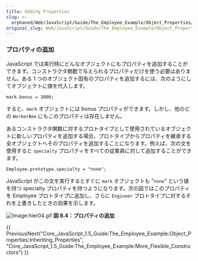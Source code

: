 ```yaml
---
title: Adding Properties
slug: >-
  orphaned/Web/JavaScript/Guide/The_Employee_Example/Object_Properties/Adding_Properties
original_slug: Web/JavaScript/Guide/The_Employee_Example/Object_Properties/Adding_Properties
---
```

### プロパティの追加

JavaScript では実行時にどんなオブジェクトにもプロパティを追加することができます。コンストラクタ関数で与えられるプロパティだけを使う必要はありません。ある 1 つのオブジェクト固有のプロパティを追加するには、次のようにしてオブジェクトに値を代入します。

    mark.bonus = 3000;

すると、`mark` オブジェクトには bonus プロパティができます。しかし、他のどの `WorkerBee` にもこのプロパティは存在しません。

あるコンストラクタ関数に対するプロトタイプとして使用されているオブジェクトに新しいプロパティを追加する場合、プロトタイプからプロパティを継承する全オブジェクトへそのプロパティを追加することになります。例えば、次の文を使用すると `specialty` プロパティをすべての従業員に対して追加することができます。

    Employee.prototype.specialty = "none";

JavaScript がこの文を実行するとすぐに `mark` オブジェクトも "`none`" という値を持つ specialty プロパティを持つようになります。次の図ではこのプロパティを Employee プロトタイプに追加し、さらに `Engineer` プロトタイプに対するそれを上書きしたときの効果を示します。

![Image:hier04.gif](/@api/deki/files/1907/=Hier04.gif)
**図 8.4：プロパティの追加**

{{ PreviousNext("Core_JavaScript_1.5_Guide:The_Employee_Example:Object_Properties:Inheriting_Properties", "Core_JavaScript_1.5_Guide:The_Employee_Example:More_Flexible_Constructors") }}
